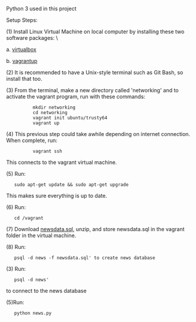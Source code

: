 ﻿
Python 3 used in this project 

Setup Steps: 

(1) Install Linux Virtual Machine on local computer by installing these two software packages: \

a. [virtualbox](https://www.virtualbox.org/wiki/Downloads) 

b. [vagrantup](https://www.vagrantup.com/downloads.html) 
 
(2) It is recommended to have a Unix-style terminal such as Git Bash, so install that too. 

(3) From the terminal, make a new directory called 'networking' and to activate the vagrant program, run with these commands:
              
              mkdir networking
              cd networking
              vagrant init ubuntu/trusty64
              vagrant up
              
(4) This previous step could take awhile depending on internet connection. When complete, run:

              vagrant ssh
    
This connects to the vagrant virtual machine.
              
(5) Run:
       
       sudo apt-get update && sudo apt-get upgrade

This makes sure everything is up to date. 

(6) Run: 

       cd /vagrant

(7) Download [newsdata.sql](https://d17h27t6h515a5.cloudfront.net/topher/2016/August/57b5f748_newsdata/newsdata.zip), unzip, and store newsdata.sql in the vagrant folder in the virtual machine. 

(8) Run: 

       psql -d news -f newsdata.sql' to create news database

(3) Run: 

       psql -d news' 
to connect to the news database


(5)Run: 
       
       python news.py 
         
